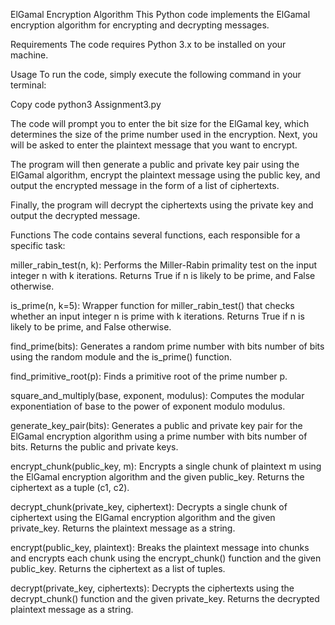 ElGamal Encryption Algorithm
This Python code implements the ElGamal encryption algorithm for encrypting and decrypting messages.

Requirements
The code requires Python 3.x to be installed on your machine.

Usage
To run the code, simply execute the following command in your terminal:

Copy code
python3 Assignment3.py

The code will prompt you to enter the bit size for the ElGamal key, which determines the size of the prime number used in the encryption. Next, you will be asked to enter the plaintext message that you want to encrypt.

The program will then generate a public and private key pair using the ElGamal algorithm, encrypt the plaintext message using the public key, and output the encrypted message in the form of a list of ciphertexts.

Finally, the program will decrypt the ciphertexts using the private key and output the decrypted message.

Functions
The code contains several functions, each responsible for a specific task:

miller_rabin_test(n, k): Performs the Miller-Rabin primality test on the input integer n with k iterations. 
Returns True if n is likely to be prime, and False otherwise.

is_prime(n, k=5): Wrapper function for miller_rabin_test() that checks whether an input integer n is prime with k iterations. 
Returns True if n is likely to be prime, and False otherwise.

find_prime(bits): Generates a random prime number with bits number of bits using the random module and the is_prime() function.

find_primitive_root(p): Finds a primitive root of the prime number p.

square_and_multiply(base, exponent, modulus): Computes the modular exponentiation of base to the power of exponent modulo modulus.

generate_key_pair(bits): Generates a public and private key pair for the ElGamal encryption algorithm using a prime number with bits number of bits. 
Returns the public and private keys.

encrypt_chunk(public_key, m): Encrypts a single chunk of plaintext m using the ElGamal encryption algorithm and the given public_key. 
Returns the ciphertext as a tuple (c1, c2).

decrypt_chunk(private_key, ciphertext): Decrypts a single chunk of ciphertext using the ElGamal encryption algorithm and the given private_key. 
Returns the plaintext message as a string.

encrypt(public_key, plaintext): Breaks the plaintext message into chunks and encrypts each chunk using the encrypt_chunk() function and the given public_key. 
Returns the ciphertext as a list of tuples.

decrypt(private_key, ciphertexts): Decrypts the ciphertexts using the decrypt_chunk() function and the given private_key. 
Returns the decrypted plaintext message as a string.
